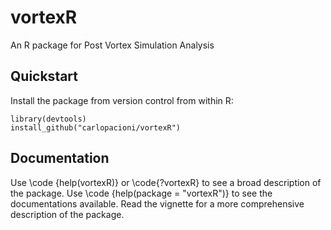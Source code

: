 # vortexR
An R package for Post Vortex Simulation Analysis

## Quickstart
Install the package from version control from within R:
```
library(devtools)
install_github("carlopacioni/vortexR")
```

## Documentation
Use \code {help(vortexR)} or \code{?vortexR} to see a broad description of the package.
Use \code {help(package = "vortexR")} to see the documentations available.
Read the vignette for a more comprehensive description of the package.
